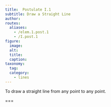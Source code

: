 ```yaml
---
title:  Postulate I.1
subtitle: Draw a Straight Line
author:
routes:
  aliases:
    - /elem.1.post.1
    - /I.post.1
figure:
  image:
  alt:
  title:
  caption:
taxonomy:
  tag:
  category:
    - lines
---
```


To draw a straight line from any point to any point.

===
